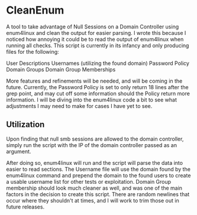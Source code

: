 # CleanEnum
A tool to take advantage of Null Sessions on a Domain Controller using enum4linux and clean the output for easier parsing.  I wrote this because I noticed how annoying it could be to read the output of enum4linux when running all checks.  This script is currently in its infancy and only producing files for the following:

User Descriptions
Usernames (utilizing the found domain)
Password Policy
Domain Groups
Domain Group Memberships


More features and refinements will be needed, and will be coming in the future.  Currently, the Password Policy is set to only return 18 lines after the grep point, and may cut off some information should the Policy return more information.  I will be diving into the enum4linux code a bit to see what adjustments I may need to make for cases I have yet to see.

## Utilization
Upon finding that null smb sessions are allowed to the domain controller, simply run the script with the IP of the domain controller passed as an argument.  

After doing so, enum4linux will run and the script will parse the data into easier to read sections.  The Username file will use the domain found by the enum4linux command and prepend the domain to the found users to create a usable username list for other tests or exploitation.  Domain Group membership should look much cleaner as well, and was one of the main factors in the decision to create this script.  There are random newlines that occur where they shouldn't at times, and I will work to trim those out in future releases.

